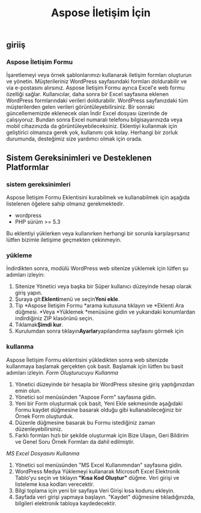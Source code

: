 ﻿---
title: Aspose İletişim İçin
second_title: Aspose Contact Form Documen
type: docs
url: /tr/aspose-contact-form/
description: İşaretlemeyi veya örnek şablonlarımızı kullanarak iletişim formları oluşturun ve yönetin. Müşterileriniz WordPress sayfasındaki formları doldurabilir ve via e-postasını alırsınız. Aspose İletişim Formu ayrıca Excel'e web formu özelliği sağlar. Kullanıcılar, daha sonra bir Excel sayfasına eklenen WordPress formlarındaki verileri doldurabilir. WordPress sayfanızdaki tüm müşterilerden gelen verileri görüntüleyebilirsiniz.
weight: 10
---
## **giriiş**
### **Aspose İletişim Formu**
İşaretlemeyi veya örnek şablonlarımızı kullanarak iletişim formları oluşturun ve yönetin. Müşterileriniz WordPress sayfasındaki formları doldurabilir ve via e-postasını alırsınız. Aspose İletişim Formu ayrıca Excel'e web formu özelliği sağlar. Kullanıcılar, daha sonra bir Excel sayfasına eklenen WordPress formlarındaki verileri doldurabilir. WordPress sayfanızdaki tüm müşterilerden gelen verileri görüntüleyebilirsiniz. Bir sonraki güncellememizde eklenecek olan İndir Excel dosyası üzerinde de çalışıyoruz. Bundan sonra Excel numaralı telefonu bilgisayarınızda veya mobil cihazınızda da görüntüleyebileceksiniz. Eklentiyi kullanmak için geliştirici olmanıza gerek yok, kullanımı çok kolay. Herhangi bir zorluk durumunda, desteğimiz size yardımcı olmak için orada.
## **Sistem Gereksinimleri ve Desteklenen Platformlar**
### **sistem gereksinimleri**
Aspose İletişim Formu Eklentisini kurabilmek ve kullanabilmek için aşağıda listelenen öğelere sahip olmanız gerekmektedir.

- wordpress
- PHP sürüm >= 5.3

Bu eklentiyi yüklerken veya kullanırken herhangi bir sorunla karşılaşırsanız lütfen bizimle iletişime geçmekten çekinmeyin.
### **yükleme**
İndirdikten sonra, modülü WordPress web sitenize yüklemek için lütfen şu adımları izleyin:

1. Sitenize Yönetici veya başka bir Süper kullanıcı düzeyinde hesap olarak giriş yapın.
1. Şuraya git:**Eklenti**menü ve seçin**Yeni ekle**.
1. Tip \*Aspose İletişim Formu \*arama kutusuna tıklayın ve \*Eklenti Ara düğmesi. \*Veya \*Yüklemek \*menüsüne gidin ve yukarıdaki konumlardan indirdiğiniz ZIP klasörünü seçin.
1. Tıklamak**Şimdi kur**.
1. Kurulumdan sonra tıklayın**Ayarlar**yapılandırma sayfasını görmek için
### **kullanma**
Aspose İletişim Formu eklentisini yükledikten sonra web sitenizde kullanmaya başlamak gerçekten çok basit. Başlamak için lütfen bu basit adımları izleyin.
*Form Oluşturucuyu Kullanma*
1. Yönetici düzeyinde bir hesapla bir WordPress sitesine giriş yaptığınızdan emin olun.
1. Yönetici sol menüsünden "Aspose Form" sayfasına gidin.
1. Yeni bir Form oluşturmak çok basit, Yeni Ekle sekmesinde aşağıdaki Formu kaydet düğmesine basarak olduğu gibi kullanabileceğiniz bir Örnek Form oluşturduk.
1. Düzenle düğmesine basarak bu Formu istediğiniz zaman düzenleyebilirsiniz.
1. Farklı formları hızlı bir şekilde oluşturmak için Bize Ulaşın, Geri Bildirim ve Genel Soru Örnek Formları da dahil edilmiştir.

*MS Excel Dosyasını Kullanma*
1. Yönetici sol menüsünden "MS Excel Kullanımından" sayfasına gidin.
1.  WordPress Medya Yüklemeyi kullanarak Microsoft Excel Elektronik Tablo'yu seçin ve tıklayın<strong> "Kısa Kod Oluştur"</strong> düğme. Veri girişi ve listeleme kısa kodları verecektir.
1. Bilgi toplama için yeni bir sayfaya Veri Girişi kısa kodunu ekleyin.
1. Sayfada veri girişi yapmaya başlayın. "Kaydet" düğmesine tıkladığınızda, bilgileri elektronik tabloya kaydedecektir.
